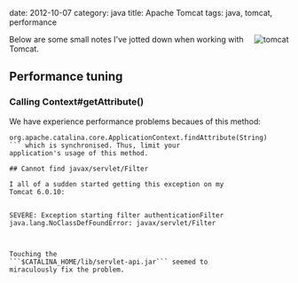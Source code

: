 date:    2012-10-07
category: java
title: Apache Tomcat
tags: java, tomcat, performance

<img src="http://tomcat.apache.org/images/tomcat.gif"
alt="tomcat"
style="float: right;"
/>

Below are some small notes I've jotted down when working
with Tomcat.

## Performance tuning
### Calling Context#getAttribute()

We have experience performance problems becaues of this method:

```
org.apache.catalina.core.ApplicationContext.findAttribute(String)
``` which is synchronised. Thus, limit your
application's usage of this method.

## Cannot find javax/servlet/Filter

I all of a sudden started getting this exception on my
Tomcat 6.0.10:


SEVERE: Exception starting filter authenticationFilter
java.lang.NoClassDefFoundError: javax/servlet/Filter



Touching the
```$CATALINA_HOME/lib/servlet-api.jar``` seemed to
miraculously fix the problem.


